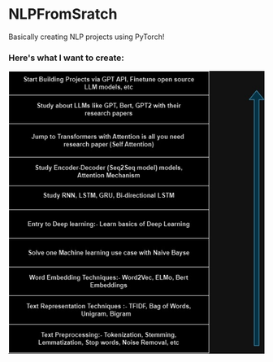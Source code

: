 # NLPFromSratch
Basically creating NLP projects using PyTorch!

### Here's what I want to create:
![NLP](NLP.jpg)